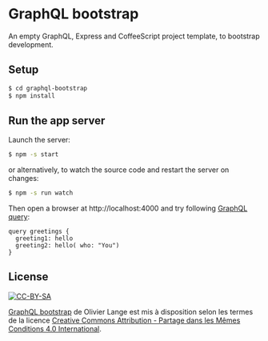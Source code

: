# GraphQL bootstrap

An empty GraphQL, Express and CoffeeScript project template, to bootstrap development.

## Setup

```bash
$ cd graphql-bootstrap
$ npm install
````

## Run the app server

Launch the server:

```bash
$ npm -s start
```

or alternatively, to watch the source code and restart the server on changes:


```bash
$ npm -s run watch
```

Then open a browser at http://localhost:4000 and try following [GraphQL query](http://graphql.org/learn/queries/):

```raw
query greetings {
  greeting1: hello
  greeting2: hello( who: "You")
}
```

## License

[![CC-BY-SA](http://i.creativecommons.org/l/by-sa/4.0/80x15.png)](http://creativecommons.org/licenses/by-sa/4.0/)

[GraphQL bootstrap](https://github.com/olange/graphql-bootstrap) de Olivier Lange est mis à disposition selon les termes de la licence [Creative Commons Attribution - Partage dans les Mêmes Conditions 4.0 International](http://creativecommons.org/licenses/by-sa/4.0/).
